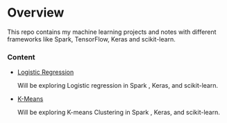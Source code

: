 # Overview
This repo contains my machine learning projects and notes with different frameworks like Spark, TensorFlow, Keras and scikit-learn.

### Content

 - [Logistic Regression](projects/logistic_regression/logistic_regression.md)

   Will be exploring Logistic regression in Spark , Keras, and  scikit-learn.

 - [K-Means](projects/k_means/k_means.md)

   Will be exploring K-means Clustering in Spark , Keras, and  scikit-learn.
